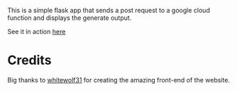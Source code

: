 This is a simple flask app that sends a post request to a google cloud function and displays the generate output.

See it in action [here](https://maneaua-asta-nu-exista.herokuapp.com/)

# Credits
Big thanks to [whitewolf31](https://github.com/whitewolf31) for creating the amazing front-end of the website.
